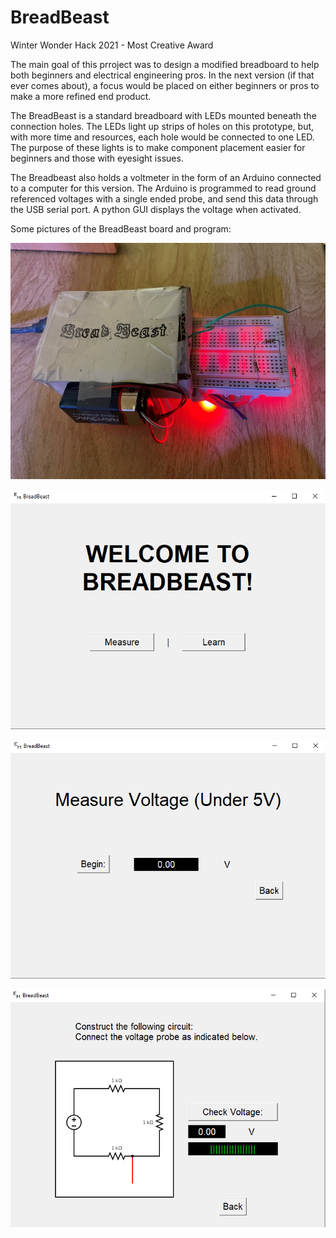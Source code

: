 # BreadBeast
Winter Wonder Hack 2021 - Most Creative Award

The main goal of this prroject was to design a modified breadboard to help both beginners and electrical engineering pros.  In the next version (if that ever comes about), a focus would be placed on either beginners or pros to make a more refined end product.  



The BreadBeast is a standard breadboard with LEDs mounted beneath the connection holes.  The LEDs light up strips of holes on this prototype, but, with more time and resources, each hole would be connected to one LED.  The purpose of these lights is to make component placement easier for beginners and those with eyesight issues.  

The Breadbeast also holds a voltmeter in the form of an Arduino connected to a computer for this version.  The Arduino is programmed to read ground referenced voltages with a single ended probe, and send this data through the USB serial port.  A python GUI displays the voltage when activated.  


Some pictures of the BreadBeast board and program:

![A picture of the Bread Beast](images/BreadBeast.jpg)

![A picture of the Bread Beast home screen](images/breadbeasthome.PNG)

![A picture of the Bread Beast measure screen](images/breadbeastmeasure.PNG)

![A picture of the Bread Beast learn screen](images/breadbeastlearn.PNG)
